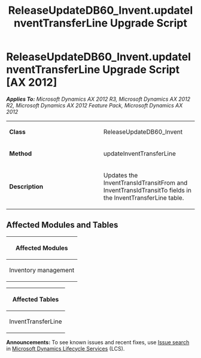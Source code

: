 ﻿---
title: ReleaseUpdateDB60_Invent.updateInventTransferLine Upgrade Script
TOCTitle: ReleaseUpdateDB60_Invent.updateInventTransferLine Upgrade Script
ms:assetid: d105a149-b836-e929-0b59-a9afb240403d
ms:mtpsurl: https://msdn.microsoft.com/en-us/library/JJ686940(v=AX.60)
ms:contentKeyID: 49711389
ms.date: 05/18/2015
mtps_version: v=AX.60
---

# ReleaseUpdateDB60\_Invent.updateInventTransferLine Upgrade Script [AX 2012]


_**Applies To:** Microsoft Dynamics AX 2012 R3, Microsoft Dynamics AX 2012 R2, Microsoft Dynamics AX 2012 Feature Pack, Microsoft Dynamics AX 2012_

<table>
<colgroup>
<col style="width: 50%" />
<col style="width: 50%" />
</colgroup>
<tbody>
<tr class="odd">
<td><p><strong>Class</strong></p></td>
<td><p>ReleaseUpdateDB60_Invent</p></td>
</tr>
<tr class="even">
<td><p><strong>Method</strong></p></td>
<td><p>updateInventTransferLine</p></td>
</tr>
<tr class="odd">
<td><p><strong>Description</strong></p></td>
<td><p>Updates the InventTransIdTransitFrom and InventTransIdTransitTo fields in the InventTransferLine table.</p></td>
</tr>
</tbody>
</table>


## Affected Modules and Tables

<table>
<colgroup>
<col style="width: 100%" />
</colgroup>
<thead>
<tr class="header">
<th><p>Affected Modules</p></th>
</tr>
</thead>
<tbody>
<tr class="odd">
<td><p>Inventory management</p></td>
</tr>
</tbody>
</table>


<table>
<colgroup>
<col style="width: 100%" />
</colgroup>
<thead>
<tr class="header">
<th><p>Affected Tables</p></th>
</tr>
</thead>
<tbody>
<tr class="odd">
<td><p>InventTransferLine</p></td>
</tr>
</tbody>
</table>

  
**Announcements:** To see known issues and recent fixes, use [Issue search](http://go.microsoft.com/fwlink/?linkid=389258) in [Microsoft Dynamics Lifecycle Services](http://go.microsoft.com/fwlink/?linkid=306505) (LCS).

